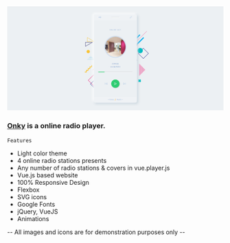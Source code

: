 <img src="preview/preview.png">

### [Onky](https://onky.vercel.app/) is a online radio player. ###

```
Features
```

- Light color theme
- 4 online radio stations presents
- Any number of radio stations & covers in vue.player.js
- Vue.js based website
- 100% Responsive Design
- Flexbox
- SVG icons 
- Google Fonts
- jQuery, VueJS
- Animations

-- All images and icons are for demonstration purposes only --
